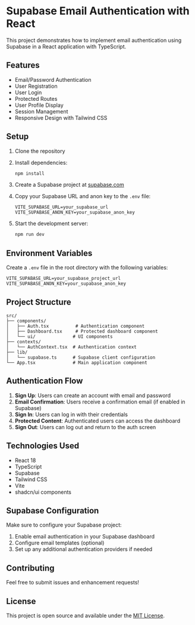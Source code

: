 # Supabase Email Authentication with React

This project demonstrates how to implement email authentication using Supabase in a React application with TypeScript.

## Features

- Email/Password Authentication
- User Registration
- User Login
- Protected Routes
- User Profile Display
- Session Management
- Responsive Design with Tailwind CSS

## Setup

1. Clone the repository
2. Install dependencies:
   ```bash
   npm install
   ```

3. Create a Supabase project at [supabase.com](https://supabase.com)

4. Copy your Supabase URL and anon key to the `.env` file:
   ```
   VITE_SUPABASE_URL=your_supabase_url
   VITE_SUPABASE_ANON_KEY=your_supabase_anon_key
   ```

5. Start the development server:
   ```bash
   npm run dev
   ```

## Environment Variables

Create a `.env` file in the root directory with the following variables:

```
VITE_SUPABASE_URL=your_supabase_project_url
VITE_SUPABASE_ANON_KEY=your_supabase_anon_key
```

## Project Structure

```
src/
├── components/
│   ├── Auth.tsx          # Authentication component
│   ├── Dashboard.tsx     # Protected dashboard component
│   └── ui/              # UI components
├── contexts/
│   └── AuthContext.tsx  # Authentication context
├── lib/
│   └── supabase.ts      # Supabase client configuration
└── App.tsx              # Main application component
```

## Authentication Flow

1. **Sign Up**: Users can create an account with email and password
2. **Email Confirmation**: Users receive a confirmation email (if enabled in Supabase)
3. **Sign In**: Users can log in with their credentials
4. **Protected Content**: Authenticated users can access the dashboard
5. **Sign Out**: Users can log out and return to the auth screen

## Technologies Used

- React 18
- TypeScript
- Supabase
- Tailwind CSS
- Vite
- shadcn/ui components

## Supabase Configuration

Make sure to configure your Supabase project:

1. Enable email authentication in your Supabase dashboard
2. Configure email templates (optional)
3. Set up any additional authentication providers if needed

## Contributing

Feel free to submit issues and enhancement requests!

## License

This project is open source and available under the [MIT License](LICENSE).